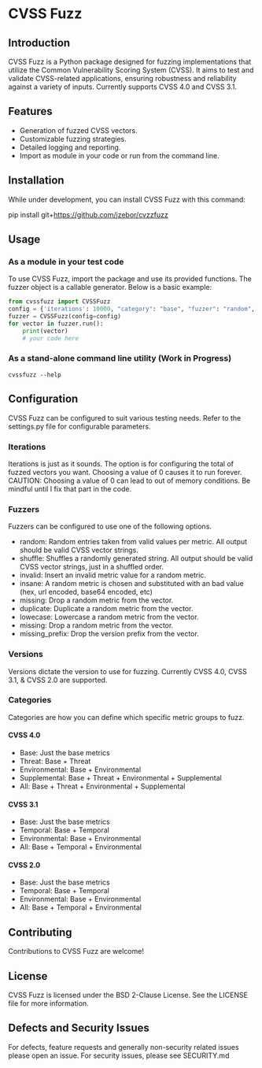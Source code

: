 # CVSS Fuzz

## Introduction
CVSS Fuzz is a Python package designed for fuzzing implementations that utilize the Common Vulnerability Scoring System (CVSS). It aims to test and validate CVSS-related applications, ensuring robustness and reliability against a variety of inputs. Currently supports CVSS 4.0 and CVSS 3.1.

## Features
- Generation of fuzzed CVSS vectors.
- Customizable fuzzing strategies.
- Detailed logging and reporting.
- Import as module in your code or run from the command line.

## Installation
While under development, you can install CVSS Fuzz with this command:

pip install git+https://github.com/jzebor/cvzzfuzz


## Usage
### As a module in your test code
To use CVSS Fuzz, import the package and use its provided functions. The fuzzer object is a callable generator. Below is a basic example:

```python
from cvssfuzz import CVSSFuzz
config = {'iterations': 10000, "category": "base", "fuzzer": "random", "version": "4.0"}
fuzzer = CVSSFuzz(config=config)
for vector in fuzzer.run():
    print(vector) 
    # your code here
```

### As a stand-alone command line utility (Work in Progress)
```
cvssfuzz --help
```

## Configuration
CVSS Fuzz can be configured to suit various testing needs. Refer to the settings.py file for configurable parameters.

### Iterations
Iterations is just as it sounds. The option is for configuring the total of fuzzed vectors you want. Choosing a value of 0 causes it to run forever. CAUTION: Choosing a value of 0 can lead to out of memory conditions. Be mindful until I fix that part in the code.

### Fuzzers
Fuzzers can be configured to use one of the following options.

- random: Random entries taken from valid values per metric. All output should be valid CVSS vector strings.
- shuffle: Shuffles a randomly generated string.  All output should be valid CVSS vector strings, just in a shuffled order.
- invalid: Insert an invalid metric value for a random metric.
- insane: A random metric is chosen and substituted with an bad value (hex, url encoded, base64 encoded, etc)
- missing: Drop a random metric from the vector.
- duplicate: Duplicate a random metric from the vector.
- lowecase: Lowercase a random metric from the vector.
- missing: Drop a random metric from the vector.
- missing_prefix: Drop the version prefix from the vector.

### Versions
Versions dictate the version to use for fuzzing. Currently CVSS 4.0, CVSS 3.1, & CVSS 2.0 are supported.

### Categories
Categories are how you can define which specific metric groups to fuzz.

#### CVSS 4.0
- Base: Just the base metrics
- Threat: Base + Threat
- Environmental: Base + Environmental
- Supplemental: Base + Threat + Environmental + Supplemental
- All: Base + Threat + Environmental + Supplemental

#### CVSS 3.1
- Base: Just the base metrics
- Temporal: Base + Temporal
- Environmental: Base + Environmental
- All: Base + Temporal + Environmental

#### CVSS 2.0
- Base: Just the base metrics
- Temporal: Base + Temporal
- Environmental: Base + Environmental
- All: Base + Temporal + Environmental

## Contributing
Contributions to CVSS Fuzz are welcome!

## License
CVSS Fuzz is licensed under the BSD 2-Clause License. See the LICENSE file for more information.

## Defects and Security Issues
For defects, feature requests and generally non-security related issues please open an issue.
For security issues, please see SECURITY.md 
